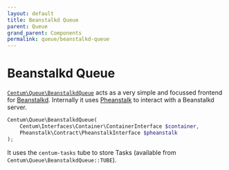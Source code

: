 ```yaml
---
layout: default
title: Beanstalkd Queue
parent: Queue
grand_parent: Components
permalink: queue/beanstalkd-queue
---
```




# Beanstalkd Queue

[`Centum\Queue\BeanstalkdQueue`](https://github.com/SidRoberts/centum/tree/development/src/Queue/BeanstalkdQueue.php) acts as a very simple and focussed frontend for [Beanstalkd](https://beanstalkd.github.io/).
Internally it uses [Pheanstalk](https://github.com/pheanstalk/pheanstalk) to interact with a Beanstalkd server.

```php
Centum\Queue\BeanstalkdQueue(
    Centum\Interfaces\Container\ContainerInterface $container,
    Pheanstalk\Contract\PheanstalkInterface $pheanstalk
);
```

It uses the `centum-tasks` tube to store Tasks (available from `Centum\Queue\BeanstalkdQueue::TUBE`).
